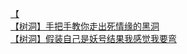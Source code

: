 [【](http://tieba.baidu.com/p/4610338099?see_lz=1&pn=)   
[【树洞】手把手教你走出死情缘的黑洞](http://tieba.baidu.com/p/4609544599?see_lz=1&pn=)   
[【树洞】假装自己是妖号结果我感觉我要弯](http://tieba.baidu.com/p/4609598530?see_lz=1&pn=)   
